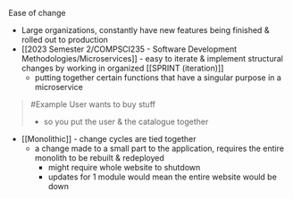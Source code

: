 Ease of change

- Large organizations, constantly have new features being finished & rolled out to production
- [[2023 Semester 2/COMPSCI235 - Software Development Methodologies/Microservices]] - easy to iterate & implement structural changes by working in organized [[SPRINT (iteration)]]
	- putting together certain functions that have a singular purpose in a microservice
>	#Example 
>	User wants to buy stuff
>	- so you put the user & the catalogue together
- [[Monolithic]] - change cycles are tied together
	- a change made to a small part to the application, requires the entire monolith to be rebuilt & redeployed
		- might require whole website to shutdown
		- updates for 1 module would mean the entire website would be down